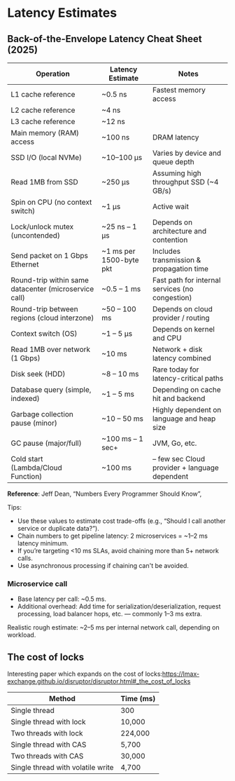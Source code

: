 # Latency Estimates

## Back-of-the-Envelope Latency Cheat Sheet (2025)

| Operation                                             | Latency Estimate        | Notes                                           |
|-------------------------------------------------------|-------------------------|-------------------------------------------------|
| L1 cache reference                                    | ~0.5 ns                 | Fastest memory access                           |
| L2 cache reference                                    | ~4 ns                   |                                                 |
| L3 cache reference                                    | ~12 ns                  |                                                 |
| Main memory (RAM) access                              | ~100 ns                 | DRAM latency                                    |                                                                     
| SSD I/O (local NVMe)                                  | ~10–100 µs              | Varies by device and queue depth                |                                                  
| Read 1MB from SSD                                     | ~250 µs                 | Assuming high throughput SSD (~4 GB/s)          |                                                  
| Spin on CPU (no context switch)                       | ~1 µs                   | Active wait                                     |                                               
| Lock/unlock mutex (uncontended)                       | ~25 ns – 1 µs           | Depends on architecture and contention          |                  
| Send packet on 1 Gbps Ethernet                        | ~1 ms per 1500-byte pkt | Includes transmission & propagation time        |                   
| Round-trip within same datacenter (microservice call) | ~0.5 – 1 ms             | Fast path for internal services (no congestion) |
| Round-trip between regions (cloud interzone)          | ~50 – 100 ms            | Depends on cloud provider / routing             |                     
| Context switch (OS)                                   | ~1 – 5 µs               | Depends on kernel and CPU                       |                                                           
| Read 1MB over network (1 Gbps)                        | ~10 ms                  | Network + disk latency combined                 
| Disk seek (HDD)                                       | ~8 – 10 ms              | Rare today for latency-critical paths           |                                                  
| Database query (simple, indexed)                      | ~1 – 5 ms               | Depending on cache hit and backend              |                                     
| Garbage collection pause (minor)                      | ~10 – 50 ms             | Highly dependent on language and heap size      |                           
| GC pause (major/full)                                 | ~100 ms – 1 sec+        | JVM, Go, etc.                                   |                        
| Cold start (Lambda/Cloud Function)                    | ~100 ms                 | – few sec Cloud provider + language dependent   |                          

**Reference**: Jeff Dean, “Numbers Every Programmer Should Know”,

Tips:

- Use these values to estimate cost trade-offs (e.g., “Should I call another service or duplicate data?”).
- Chain numbers to get pipeline latency: 2 microservices = ~1–2 ms latency minimum.
- If you’re targeting <10 ms SLAs, avoid chaining more than 5+ network calls.
- Use asynchronous processing if chaining can't be avoided.

### Microservice call

- Base latency per call: ~0.5 ms.
- Additional overhead: Add time for serialization/deserialization, request processing, load balancer hops, etc. — commonly 1–3 ms extra.

Realistic rough estimate: ~2–5 ms per internal network call, depending on workload.

## The cost of locks

Interesting paper which expands on the cost of locks:https://lmax-exchange.github.io/disruptor/disruptor.html#_the_cost_of_locks

| Method                            | Time (ms) |
|-----------------------------------|-----------|
| Single thread                     | 300       |
| Single thread with lock           | 10,000    |
| Two threads with lock             | 224,000   |
| Single thread with CAS            | 5,700     |
| Two threads with CAS              | 30,000    |     
| Single thread with volatile write | 4,700     |